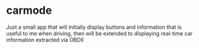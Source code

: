 carmode
=======

Just a small app that will initially display buttons and information that is useful to me when driving, then will be extended to displaying real-time car information extracted via OBDII
